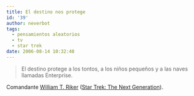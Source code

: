 ```yaml
---
title: El destino nos protege
id: '39'
author: neverbot
tags:
  - pensamientos aleatorios
  - tv
  - star trek
date: 2006-08-14 10:32:48
---
```


> El destino protege a los tontos, a los niños pequeños y a las naves llamadas Enterprise.

Comandante [William T. Riker](http://www.memory-alpha.org/en/wiki/William_T._Riker) ([Star Trek: The Next Generation](http://www.memory-alpha.org/en/wiki/Star_Trek:_The_Next_Generation)).
